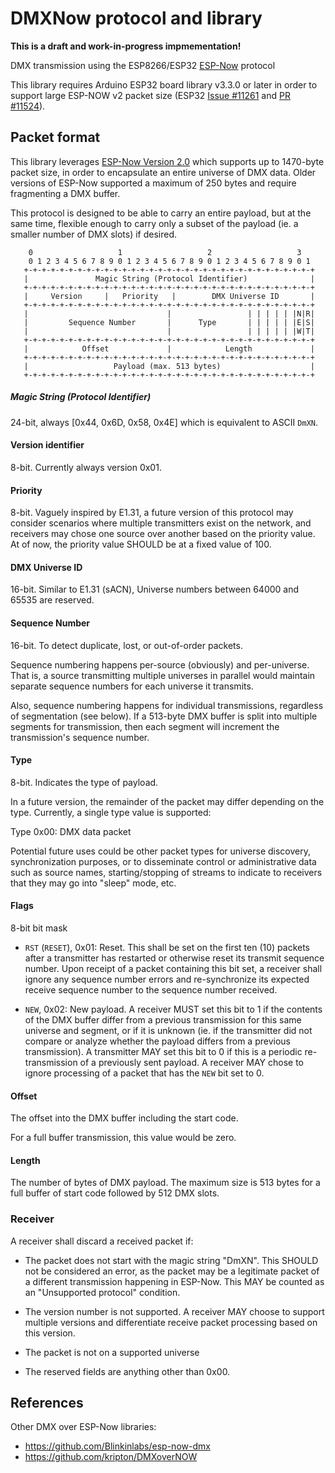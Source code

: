 # DMXNow protocol and library

**This is a draft and work-in-progress impmementation!**

DMX transmission using the ESP8266/ESP32 [ESP-Now](https://www.espressif.com/en/solutions/low-power-solutions/esp-now) protocol

This library requires Arduino ESP32 board library v3.3.0 or later in order to support large ESP-NOW v2 packet size (ESP32 [Issue #11261](https://github.com/espressif/arduino-esp32/issues/11261) and [PR #11524](https://github.com/espressif/arduino-esp32/pull/11524>)).

## Packet format

This library leverages [ESP-Now Version 2.0](https://docs.espressif.com/projects/esp-idf/en/stable/esp32/api-reference/network/esp_now.html#frame-format) which supports up to 1470-byte packet size, in order to encapsulate an entire universe of DMX data. Older versions of ESP-Now supported a maximum of 250 bytes and require fragmenting a DMX buffer.

This protocol is designed to be able to carry an entire payload, but at the same time, flexible enough to carry only a subset of the payload (ie. a smaller number of DMX slots) if desired.

```
    0                   1                   2                   3
    0 1 2 3 4 5 6 7 8 9 0 1 2 3 4 5 6 7 8 9 0 1 2 3 4 5 6 7 8 9 0 1
   +-+-+-+-+-+-+-+-+-+-+-+-+-+-+-+-+-+-+-+-+-+-+-+-+-+-+-+-+-+-+-+-+
   |               Magic String (Protocol Identifier)              |
   +-+-+-+-+-+-+-+-+-+-+-+-+-+-+-+-+-+-+-+-+-+-+-+-+-+-+-+-+-+-+-+-+
   |     Version     |   Priority   |        DMX Universe ID       |
   +-+-+-+-+-+-+-+-+-+-+-+-+-+-+-+-+-+-+-+-+-+-+-+-+-+-+-+-+-+-+-+-+
   |                               |                 | | | | | |N|R|
   |         Sequence Number       |      Type       | | | | | |E|S|
   |                               |                 | | | | | |W|T|
   +-+-+-+-+-+-+-+-+-+-+-+-+-+-+-+-+-+-+-+-+-+-+-+-+-+-+-+-+-+-+-+-+
   |            Offset             |            Length             |
   +-+-+-+-+-+-+-+-+-+-+-+-+-+-+-+-+-+-+-+-+-+-+-+-+-+-+-+-+-+-+-+-+
   |                   Payload (max. 513 bytes)                    |
   +-+-+-+-+-+-+-+-+-+-+-+-+-+-+-+-+-+-+-+-+-+-+-+-+-+-+-+-+-+-+-+-+
```

##### Magic String (Protocol Identifier)

24-bit, always [0x44, 0x6D, 0x58, 0x4E] which is equivalent to ASCII `DmXN`.

#### Version identifier

8-bit. Currently always version 0x01.

#### Priority

8-bit. Vaguely inspired by E1.31, a future version of this protocol may consider scenarios where multiple transmitters exist on the network, and receivers may chose one source over another based on the priority value. At of now, the priority value SHOULD be at a fixed value of 100.

#### DMX Universe ID

16-bit. Similar to E1.31 (sACN), Universe numbers between 64000 and 65535 are reserved.

#### Sequence Number

16-bit. To detect duplicate, lost, or out-of-order packets.

Sequence numbering happens per-source (obviously) and per-universe. That is, a source transmitting multiple universes in parallel would maintain separate sequence numbers for each universe it transmits.

Also, sequence numbering happens for individual transmissions, regardless of segmentation (see below). If a 513-byte DMX buffer is split into multiple segments for transmission, then each segment will increment the transmission's sequence number.

#### Type

8-bit. Indicates the type of payload.

In a future version, the remainder of the packet may differ depending on the type. Currently, a single type value is supported:

Type 0x00: DMX data packet

Potential future uses could be other packet types for universe discovery, synchronization purposes, or to disseminate control or administrative data such as source names, starting/stopping of streams to indicate to receivers that they may go into "sleep" mode, etc.

#### Flags

8-bit bit mask

  - `RST` (`RESET`), 0x01: Reset. This shall be set on the first ten (10) packets after a transmitter has restarted or otherwise reset its transmit sequence number. Upon receipt of a packet containing this bit set, a receiver shall ignore any sequence number errors and re-synchronize its expected receive sequence number to the sequence number received.

  - `NEW`, 0x02: New payload. A receiver MUST set this bit to 1 if the contents of the DMX buffer differ from a previous transmission for this same universe and segment, or if it is unknown (ie. if the transmitter did not compare or analyze whether the payload differs from a previous transmission). A transmitter MAY set this bit to 0 if this is a periodic re-transmission of a previously sent payload. A receiver MAY chose to ignore processing of a packet that has the `NEW` bit set to 0.



#### Offset

The offset into the DMX buffer including the start code.

For a full buffer transmission, this value would be zero.

#### Length

The number of bytes of DMX payload. The maximum size is 513 bytes for a full buffer of start code followed by 512 DMX slots.


### Receiver

A receiver shall discard a received packet if:

- The packet does not start with the magic string "DmXN". This SHOULD not be considered an error, as the packet may be a legitimate packet of a different transmission happening in ESP-Now. This MAY be counted as an "Unsupported protocol" condition.

- The version number is not supported. A receiver MAY choose to support multiple versions and differentiate receive packet processing based on this version.

- The packet is not on a supported universe

- The reserved fields are anything other than 0x00.


## References

Other DMX over ESP-Now libraries:

  - <https://github.com/Blinkinlabs/esp-now-dmx>
  - <https://github.com/kripton/DMXoverNOW>
